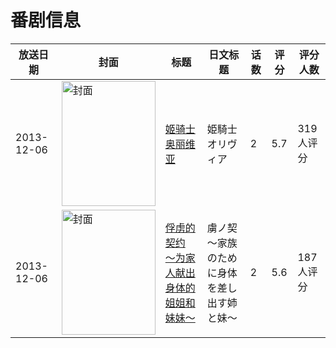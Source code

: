 # 番剧信息

|放送日期|封面|标题|日文标题|话数|评分|评分人数|
|---|---|---|---|---|---|---|
|2013-12-06|<img src="https://bangumi.tv/img/no_icon_subject.png" alt="封面" style="width:150px;height:200px;object-fit:cover;">|[姬骑士奥丽维亚](https://bangumi.tv/subject/90784)|姫騎士オリヴィア|2|5.7|319人评分|
|2013-12-06|<img src="https://bangumi.tv/img/no_icon_subject.png" alt="封面" style="width:150px;height:200px;object-fit:cover;">|[俘虏的契约 ～为家人献出身体的姐姐和妹妹～](https://bangumi.tv/subject/85503)|虜ノ契 ～家族のために身体を差し出す姉と妹～|2|5.6|187人评分|
